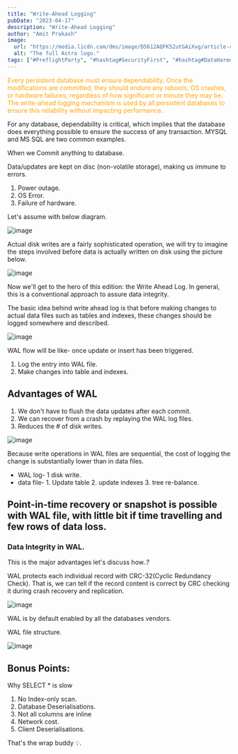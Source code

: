 ```yaml
---
title: "Write-Ahead Logging"
pubDate: "2023-04-17"
description: "Write-Ahead Logging"
author: "Amit Prakash"
image:
  url: "https://media.licdn.com/dms/image/D5612AQFK52utGAiXvg/article-cover_image-shrink_720_1280/0/1681677386786?e=1713398400&v=beta&t=3jHfJVwabmz9UtwrR1xterCdukjQ7MI_798-KMzE6Z4"
  alt: "The full Astro logo."
tags: ["#PreflightParty", "#hashtag#SecurityFirst", "#hashtag#DataHarmony", "#hashtag#NoMoreWebWalls"]
---
```


<span style="color:orange">Every persistent database must ensure dependability. Once the modifications are committed, they should endure any reboots, OS crashes, or hardware failures, regardless of how significant or minute they may be. The write-ahead logging mechanism is used by all persistent databases to ensure this reliability without impacting performance.</span>

For any database, dependability is critical, which implies that the database does everything possible to ensure the success of any transaction. MYSQL and MS SQL are two common examples.

When we Commit anything to database.

Data/updates are kept on disc (non-volatile storage), making us immune to errors.
1. Power outage.
2. OS Error.
3. Failure of hardware. 

Let's assume with below diagram.

![image](https://media.licdn.com/dms/image/D5612AQGKlxgXopSbvg/article-inline_image-shrink_1500_2232/0/1681675816246?e=1713398400&v=beta&t=v8coi1ckbr3GLfJ8lXG0BWw_2lDluLfsvk8yPXeaTpI)

Actual disk writes are a fairly sophisticated operation, we will try to imagine the steps involved before data is actually written on disk using the picture below.

![image](https://media.licdn.com/dms/image/D5612AQFT0FDLTusNJA/article-inline_image-shrink_1500_2232/0/1681676024377?e=1713398400&v=beta&t=4ff1LoD5hm7hCUH-a_07HTcbPZtxkXXV1LLcfpuc9uw)

Now we'll get to the hero of this edition: the Write Ahead Log. In general, this is a conventional approach to assure data integrity.

The basic idea behind write ahead log is that before making changes to actual data files such as tables and indexes, these changes should be logged somewhere and described.

![image](https://media.licdn.com/dms/image/D5612AQHXjZEu9CwENg/article-inline_image-shrink_1000_1488/0/1681676246123?e=1713398400&v=beta&t=nRcYaWpx6UP0ePGva5p6h0bAPYgvEc2f8-SGqAcoJ3k)

WAL flow will be like- once update or insert has been triggered. 
1. Log the entry into WAL file.
2. Make changes into table and indexes.

## Advantages of WAL

1. We don't have to flush the data updates after each commit. 
2. We can recover from a crash by replaying the WAL log files.
3. Reduces the # of disk writes.

![image](https://media.licdn.com/dms/image/D5612AQHFYeF_vitvZw/article-inline_image-shrink_1500_2232/0/1681676562193?e=1713398400&v=beta&t=LOpxeJlBcYxQ97AvKhjxZAc1I2jyO3MLGWX1ixRMU0U)

Because write operations in WAL files are sequential, the cost of logging the change is substantially lower than in data files.
* WAL log- 1 disk write.
* data file- 1. Update table 2. update indexes 3. tree re-balance.

## Point-in-time recovery or snapshot is possible with WAL file, with little bit if time travelling and few rows of data loss.

### Data Integrity in WAL.

This is the major advantages let's discuss how..?

WAL protects each individual record with CRC-32(Cyclic Redundancy Check). That is, we can tell if the record content is correct by CRC checking it during crash recovery and replication. 

![image](https://media.licdn.com/dms/image/D5612AQF360fRp01AfQ/article-inline_image-shrink_1500_2232/0/1681677080629?e=1713398400&v=beta&t=6Or0-69lBsDWqFe5NPye4vrNGzx83YSpPmXCXvtgvK0)

WAL is by default enabled by all the databases vendors.

WAL file structure.

![image](https://media.licdn.com/dms/image/D5612AQEwp37pUZGvAQ/article-inline_image-shrink_1000_1488/0/1681677149539?e=1713398400&v=beta&t=37PcJGLAWuDDOS_tW6FFJGsi_r3pfaIDSTachd1Jg18)

## Bonus Points:
Why SELECT * is slow
1. No Index-only scan.
2. Database Deserialisations. 
3. Not all columns are inline
4. Network cost.
5. Client Deserialisations.

That's the wrap buddy 💡.